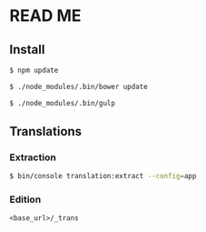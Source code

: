 # READ ME

## Install

``` bash
$ npm update
```

``` bash
$ ./node_modules/.bin/bower update
```

``` bash
$ ./node_modules/.bin/gulp
```

## Translations

### Extraction

``` bash
$ bin/console translation:extract --config=app
```

### Edition

```
<base_url>/_trans
```
